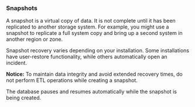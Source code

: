 ### Snapshots

A snapshot is a virtual copy of data. It is not complete until it has been replicated to another storage system. For example, you might use a snapshot to replicate a full system copy and bring up a second system in another region or zone.

Snapshot recovery varies depending on your installation. Some installations have user-restore functionality, while others automatically open an incident. 

**Notice:** To maintain data integrity and avoid extended recovery times, do not perform ETL operations while creating a snapshot. 

The database pauses and resumes automatically while the snapshot is being created.